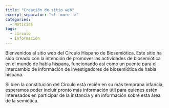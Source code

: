 ```yaml
---
title: "Creación de sitio web"
excerpt_separator: "<!--more-->"
categories:
  - Noticias
tags:
  - círculo
  - información
---
```


Bienvenidos al sitio web del Círculo Hispano de Biosemiótica. Este sitio ha sido creado con la intención de promover las actividades de biosemiótica en el mundo de habla hispana, funcionando así como un puente para el intercambio de información de investigadores de biosemiótica de habla hispana.

<!--more-->

Si bien la constitución del Círculo está recién en su más temprana infancia, esperamos poder incluir pronto más información útil para quienes estén interesados en participar de la instancia y en información sobre esta área de la semiótica.